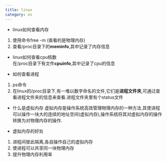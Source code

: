 ```yaml
---
title: linux
category: os
---
```

- linux如何查看内存
1. 使用命令free -m  (查看的是物理内存)
2. 查看/proc目录下的**meminfo**,其中记录了内存信息

- linux如何查看cpu核数  
在/proc目录下有文件**cpuinfo**,其中记录了cpu的信息  

- 如何查看进程  
1. ps命令
2. 在linux的/proc目录下,有一堆以数字命名的文件,它们是**进程文件夹**,可通过查看进程文件夹的信息来查看.进程文件夹里有个status文件

- 什么是虚拟内存
虚拟内存是操作系统高效管理物理内存的一种方法.其使进程可以操作一块大的连续的地址空间(虚拟内存),操作系统将其对虚拟内存的操作转换为对物理内存的操作.  

- 虚拟内存的好处
1. 进程间彼此隔离,各自操作自己的虚拟内存
2. 使进程可以共享同一块物理内存
3. 提升物理内存利用率